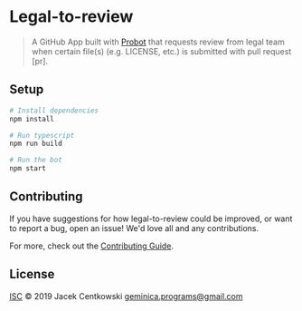 # Legal-to-review

> A GitHub App built with [Probot](https://github.com/probot/probot) that requests review from legal team when certain file(s)
(e.g. LICENSE, etc.) is submitted with pull request [pr].

## Setup

```sh
# Install dependencies
npm install

# Run typescript
npm run build

# Run the bot
npm start
```

## Contributing

If you have suggestions for how legal-to-review could be improved, or want to report a bug, open an issue! We'd love all and any contributions.

For more, check out the [Contributing Guide](CONTRIBUTING.md).

## License

[ISC](LICENSE) © 2019 Jacek Centkowski <geminica.programs@gmail.com>
